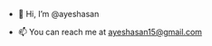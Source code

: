 - 👋 Hi, I’m @ayeshasan
<!---
- 👀 I’m interested in learrning!
- 🌱 I’m currently learning about networks, organizations, electronic devices and web development.
- 💞️ I’m looking to collaborate on fun projects.
--->
- 📫 You can reach me at ayeshasan15@gmail.com

<!---
ayeshasan/ayeshasan is a ✨ special ✨ repository because its `README.md` (this file) appears on your GitHub profile.
You can click the Preview link to take a look at your changes.
--->
